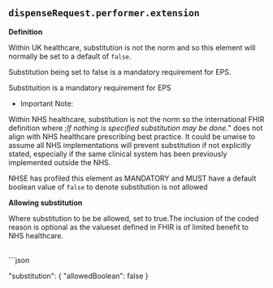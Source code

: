 ## `dispenseRequest.performer.extension`

<b>Definition</b><br>

Within UK healthcare, substitution is not the norm and so this element will normally be set to a default of `false`.



Substitution being set to false is a mandatory requirement for EPS.

Substituition is a mandatory requirement for EPS

- Important Note: 

Within NHS healthcare, substitution is not the norm so the international FHIR definition where ;_If nothing is specified substitution may be done._" does not align with NHS healthcare prescribing best practice.
It could be unwise to assume all NHS implementations will prevent substitution if not explicitly stated, especially if the same clinical system has been previously implemented outside the NHS.

NHSE has profiled this element as MANDATORY and MUST have a default boolean value of `false` to denote substitution is not allowed 

**Allowing substitution**

Where substitution to be be allowed, set to true.The inclusion of the coded reason is optional as the valueset defined in FHIR is of limited benefit to NHS healthcare.

<br>
```json

"substitution": {
        "allowedBoolean": false
    }

```
 